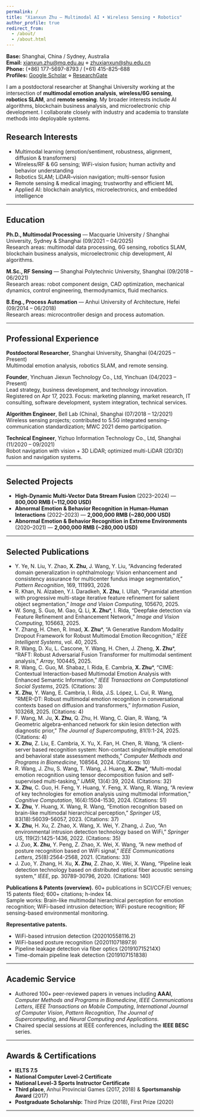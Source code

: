 ```yaml
---
permalink: /
title: "Xianxun Zhu — Multimodal AI • Wireless Sensing • Robotics"
author_profile: true
redirect_from: 
  - /about/
  - /about.html
---
```


**Base:** Shanghai, China / Sydney, Australia  
**Email:** xianxun.zhu@mq.edu.au ⋄ zhuxianxun@shu.edu.cn  
**Phone:** (+86) 177-5697-8793 / (+61) 415-825-688  
**Profiles:** [Google Scholar](https://scholar.google.com.hk/citations?user=g1WLorwAAAAJ&hl=zh-CN) ⋄ [ResearchGate](https://www.researchgate.net/profile/Xianxun-Zhu)

I am a postdoctoral researcher at Shanghai University working at the intersection of **multimodal emotion analysis**, **wireless/6G sensing**, **robotics SLAM**, and **remote sensing**. My broader interests include AI algorithms, blockchain business analysis, and microelectronic chip development. I collaborate closely with industry and academia to translate methods into deployable systems.

## Research Interests
- Multimodal learning (emotion/sentiment, robustness, alignment, diffusion & transformers)  
- Wireless/RF & 6G sensing; WiFi-vision fusion; human activity and behavior understanding  
- Robotics SLAM; LiDAR–vision navigation; multi-sensor fusion  
- Remote sensing & medical imaging; trustworthy and efficient ML  
- Applied AI: blockchain analytics, microelectronics, and embedded intelligence

---

## Education
**Ph.D., Multimodal Processing** — Macquarie University / Shanghai University, Sydney & Shanghai (09/2021 – 04/2025)  
Research areas: multimodal data processing, 6G sensing, robotics SLAM, blockchain business analysis, microelectronic chip development, AI algorithms.

**M.Sc., RF Sensing** — Shanghai Polytechnic University, Shanghai (09/2018 – 06/2021)  
Research areas: robot component design, CAD optimization, mechanical dynamics, control engineering, thermodynamics, fluid mechanics.

**B.Eng., Process Automation** — Anhui University of Architecture, Hefei (09/2014 – 06/2018)  
Research areas: microcontroller design and process automation.

---

## Professional Experience
**Postdoctoral Researcher**, Shanghai University, Shanghai (04/2025 – Present)  
Multimodal emotion analysis, robotics SLAM, and remote sensing.

**Founder**, Yinchuan Jiexun Technology Co., Ltd, Yinchuan (04/2023 – Present)  
Lead strategy, business development, and technology innovation. Registered on Apr 17, 2023. Focus: marketing planning, market research, IT consulting, software development, system integration, technical services.

**Algorithm Engineer**, Bell Lab (China), Shanghai (07/2018 – 12/2021)  
Wireless sensing projects; contributed to 5.5G integrated sensing–communication standardization; MWC 2021 demo participation.

**Technical Engineer**, Yizhuo Information Technology Co., Ltd, Shanghai (11/2020 – 09/2021)  
Robot navigation with vision + 3D LiDAR; optimized multi-LiDAR (2D/3D) fusion and navigation systems.

---

## Selected Projects
- **High-Dynamic Multi-Vector Data Stream Fusion** (2023–2024) — **800,000 RMB (~112,000 USD)**
- **Abnormal Emotion & Behavior Recognition in Human-Human Interactions** (2022–2023) — **2,000,000 RMB (~280,000 USD)**
- **Abnormal Emotion & Behavior Recognition in Extreme Environments** (2020–2021) — **2,000,000 RMB (~280,000 USD)**

---

## Selected Publications
- Y. Ye, N. Liu, Y. Zhao, **X. Zhu**, J. Wang, Y. Liu, “Advancing federated domain generalization in ophthalmology: Vision enhancement and consistency assurance for multicenter fundus image segmentation,” *Pattern Recognition*, 169, 111993, 2026.
- R. Khan, N. Alzaben, Y.I. Daradkeh, **X. Zhu**, I. Ullah, “Pyramidal attention with progressive multi-stage iterative feature refinement for salient object segmentation,” *Image and Vision Computing*, 105670, 2025.
- W. Song, S. Guo, M. Gao, Q. Li, **X. Zhu***, I. Rida, “Deepfake detection via Feature Refinement and Enhancement Network,” *Image and Vision Computing*, 105663, 2025.
- Y. Zhang, H. Chen, R. Imad, **X. Zhu***, “A Generative Random Modality Dropout Framework for Robust Multimodal Emotion Recognition,” *IEEE Intelligent Systems*, vol. 40, 2025.
- R. Wang, D. Xu, L. Cascone, Y. Wang, H. Chen, J. Zheng, **X. Zhu***, “RAFT: Robust Adversarial Fusion Transformer for multimodal sentiment analysis,” *Array*, 100445, 2025.
- R. Wang, C. Guo, M. Shabaz, I. Rida, E. Cambria, **X. Zhu***, “CIME: Contextual Interaction-based Multimodal Emotion Analysis with Enhanced Semantic Information,” *IEEE Transactions on Computational Social Systems*, 2025. (Citations: 3)
- **X. Zhu**, Y. Wang, E. Cambria, I. Rida, J.S. López, L. Cui, R. Wang, “RMER-DT: Robust multimodal emotion recognition in conversational contexts based on diffusion and transformers,” *Information Fusion*, 103268, 2025. (Citations: 4)
- F. Wang, M. Ju, **X. Zhu**, Q. Zhu, H. Wang, C. Qian, R. Wang, “A Geometric algebra-enhanced network for skin lesion detection with diagnostic prior,” *The Journal of Supercomputing*, 81(1):1-24, 2025. (Citations: 4)
- **X. Zhu**, Z. Liu, E. Cambria, X. Yu, X. Fan, H. Chen, R. Wang, “A client-server based recognition system: Non-contact single/multiple emotional and behavioral state assessment methods,” *Computer Methods and Programs in Biomedicine*, 108564, 2024. (Citations: 10)
- R. Wang, J. Zhu, S. Wang, T. Wang, J. Huang, **X. Zhu***, “Multi-modal emotion recognition using tensor decomposition fusion and self-supervised multi-tasking,” *IJMIR*, 13(4):39, 2024. (Citations: 32)
- **X. Zhu**, C. Guo, H. Feng, Y. Huang, Y. Feng, X. Wang, R. Wang, “A review of key technologies for emotion analysis using multimodal information,” *Cognitive Computation*, 16(4):1504-1530, 2024. (Citations: 51)
- **X. Zhu**, Y. Huang, X. Wang, R. Wang, “Emotion recognition based on brain-like multimodal hierarchical perception,” *Springer US*, 83(18):56039-56057, 2023. (Citations: 37)
- **X. Zhu**, H. Xu, Z. Zhao, X. Wang, X. Wei, Y. Zhang, J. Zuo, “An environmental intrusion detection technology based on WiFi,” *Springer US*, 119(2):1425-1436, 2022. (Citations: 35)
- J. Zuo, **X. Zhu**, Y. Peng, Z. Zhao, X. Wei, X. Wang, “A new method of posture recognition based on WiFi signal,” *IEEE Communications Letters*, 25(8):2564-2568, 2021. (Citations: 33)
- J. Zuo, Y. Zhang, H. Xu, **X. Zhu**, Z. Zhao, X. Wei, X. Wang, “Pipeline leak detection technology based on distributed optical fiber acoustic sensing system,” *IEEE*, pp. 30789-30796, 2020. (Citations: 140)

**Publications & Patents (overview).** 60+ publications in SCI/CCF/EI venues; 15 patents filed; 600+ citations; h-index 14.  
Sample works: Brain-like multimodal hierarchical perception for emotion recognition; WiFi-based intrusion detection; WiFi posture recognition; RF sensing-based environmental monitoring.

**Representative patents.**
- WiFi-based intrusion detection (202010558116.2)  
- WiFi-based posture recognition (202011071897.9)  
- Pipeline leakage detection via fiber optics (201910715214X)  
- Time-domain pipeline leak detection (2019107151838)

---

## Academic Service
- Authored 100+ peer-reviewed papers in venues including **AAAI**, *Computer Methods and Programs in Biomedicine*, *IEEE Communications Letters*, *IEEE Transactions on Mobile Computing*, *International Journal of Computer Vision*, *Pattern Recognition*, *The Journal of Supercomputing*, and *Neural Computing and Applications*.
- Chaired special sessions at IEEE conferences, including the **IEEE BESC** series.

---

## Awards & Certifications
- **IELTS 7.5**  
- **National Computer Level-2 Certificate**  
- **National Level-3 Sports Instructor Certificate**  
- **Third place**, Anhui Provincial Games (2017, 2018) & **Sportsmanship Award** (2017)  
- **Postgraduate Scholarship:** Third Prize (2018), First Prize (2020)

---

